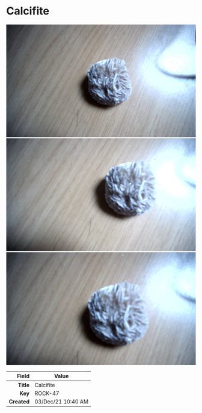 # Calcifite



<img height="300px" src="10086.jpg"/>
<img height="300px" src="10087.jpg"/>
<img height="300px" src="10088.jpg"/>

|       Field | Value                   |
|------------:|-------------------------|
|   **Title** | Calcifite |
|     **Key** | ROCK-47 |
| **Created** | 03/Dec/21 10:40 AM |
        